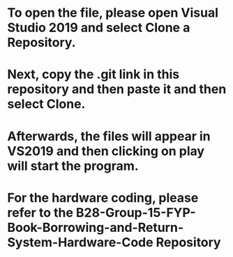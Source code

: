 # To open the file, please open Visual Studio 2019 and select Clone a Repository.
# Next, copy the .git link in this repository and then paste it and then select Clone.
# Afterwards, the files will appear in VS2019 and then clicking on play will start the program.
# For the hardware coding, please refer to the B28-Group-15-FYP-Book-Borrowing-and-Return-System-Hardware-Code Repository

